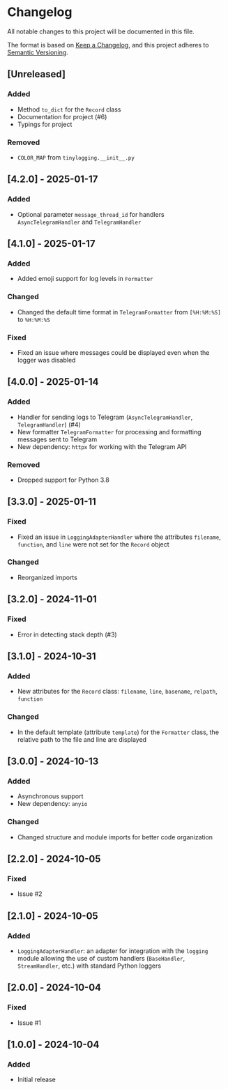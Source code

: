 # Changelog

All notable changes to this project will be documented in this file.

The format is based on [Keep a Changelog](https://keepachangelog.com/en/1.0.0/),
and this project adheres to [Semantic Versioning](https://semver.org/spec/v2.0.0.html).

## [Unreleased]

### Added

- Method `to_dict` for the `Record` class
- Documentation for project (#6)
- Typings for project

### Removed

- `COLOR_MAP` from `tinylogging.__init__.py`

## [4.2.0] - 2025-01-17

### Added

- Optional parameter `message_thread_id` for handlers `AsyncTelegramHandler` and `TelegramHandler`

## [4.1.0] - 2025-01-17

### Added

- Added emoji support for log levels in `Formatter`

### Changed

- Changed the default time format in `TelegramFormatter` from `[%H:%M:%S]` to `%H:%M:%S`

### Fixed

- Fixed an issue where messages could be displayed even when the logger was disabled

## [4.0.0] - 2025-01-14

### Added

- Handler for sending logs to Telegram (`AsyncTelegramHandler`, `TelegramHandler`) (#4)
- New formatter `TelegramFormatter` for processing and formatting messages sent to Telegram
- New dependency: `httpx` for working with the Telegram API

### Removed

- Dropped support for Python 3.8

## [3.3.0] - 2025-01-11

### Fixed

- Fixed an issue in `LoggingAdapterHandler` where the attributes `filename`, `function`, and `line` were not set for the `Record` object

### Changed

- Reorganized imports

## [3.2.0] - 2024-11-01

### Fixed

- Error in detecting stack depth (#3)

## [3.1.0] - 2024-10-31

### Added

- New attributes for the `Record` class: `filename`, `line`, `basename`, `relpath`, `function`

### Changed

- In the default template (attribute `template`) for the `Formatter` class, the relative path to the file and line are displayed

## [3.0.0] - 2024-10-13

### Added

- Asynchronous support
- New dependency: `anyio`

### Changed

- Changed structure and module imports for better code organization

## [2.2.0] - 2024-10-05

### Fixed

- Issue #2

## [2.1.0] - 2024-10-05

### Added

- `LoggingAdapterHandler`: an adapter for integration with the `logging` module allowing the use of custom handlers (`BaseHandler`, `StreamHandler`, etc.) with standard Python loggers

## [2.0.0] - 2024-10-04

### Fixed

- Issue #1

## [1.0.0] - 2024-10-04

### Added

- Initial release
